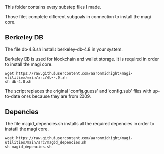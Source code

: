 This folder contains every substep files I made. 

Those files complete different subgoals in connection to install the magi core. 

Berkeley DB
-----
The file db-4.8.sh installs berkeley-db-4.8 in your system. 

Berkeley DB is used for blockchain and wallet storage. It is required in order to install the magi core. 

    wget https://raw.githubusercontent.com/aaronmidnight/magi-utilities/main/src/db-4.8.sh
    sh db-4.8.sh

The script replaces the original 'config.guess' and 'config.sub' files with up-to-date ones because they are from 2009. 
    
Depencies
-----
The file magid_depencies.sh installs all the required depencies in order to instatll the magi core. 

    wget https://raw.githubusercontent.com/aaronmidnight/magi-utilities/main/src/magid_depencies.sh
    sh magid_depencies.sh
